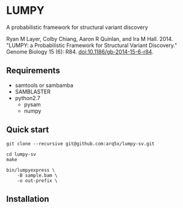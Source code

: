 LUMPY
=====

A probabilistic framework for structural variant discovery

Ryan M Layer, Colby Chiang, Aaron R Quinlan, and Ira M Hall. 2014. "LUMPY: a Probabilistic Framework for Structural Variant Discovery." Genome Biology 15 (6): R84. [doi:10.1186/gb-2014-15-6-r84](http://dx.doi.org/10.1186/gb-2014-15-6-r84).

<!--
## Table of Contents
1. [Requirements](#requirements)
2. [Quick start](#quick-start)
3. [Installation](#installation)
4. [Usage](#usage)
5. [Example workflows](#example-workflows)
-->

## Requirements
- samtools or sambamba
- SAMBLASTER
- python2.7
    * pysam
    * numpy

## Quick start
```
git clone --recursive git@github.com:arq5x/lumpy-sv.git

cd lumpy-sv
make

bin/lumpyexpress \
    -B sample.bam \
    -o out-prefix \
```

## Installation
